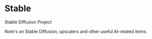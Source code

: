 # Stable
Stable Diffusion Project

Note's on Stable Diffusion, upscalers and other useful AI-related items.
